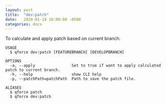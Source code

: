 ```yaml
---
layout: post
title:  "dev:patch"
date:   2020-01-19 10:00:00 -0500
categories: docs
---
```


To calculate and apply patch based on current branch.

```
USAGE
  $ qforce dev:patch [FEATUREBRANCH] [DEVELOPBRANCH]

OPTIONS
  -a, --apply                Set to true if want to apply calculated patch to current branch.
  -h, --help                 show CLI help
  -p, --patchPath=patchPath  Path to save the patch file.

ALIASES
  $ qforce patch
  $ qforce dev:patch
```